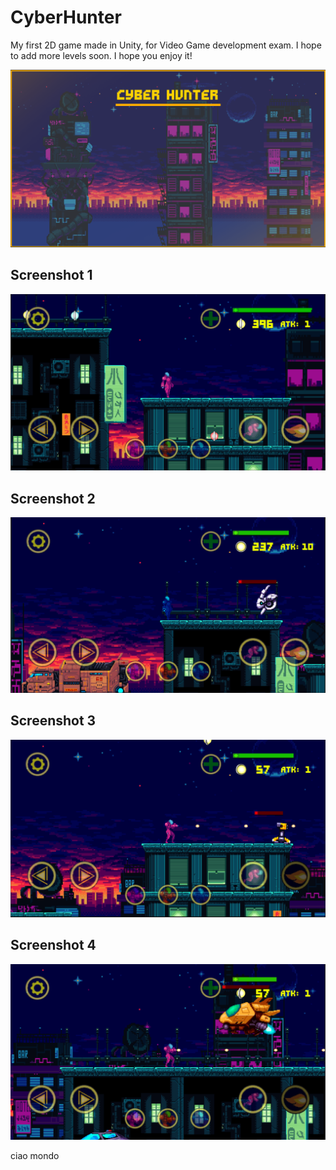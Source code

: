 # CyberHunter
 My first 2D game made in Unity, for Video Game development exam. I hope to add more levels soon.
 I hope you enjoy it!
 
![SplashScreen](/Screenshots/splashscreen.PNG)

## Screenshot 1
![Screenshot 1](/Screenshots/screen1.PNG)

## Screenshot 2
![Screenshot 2](/Screenshots/screen2.PNG)

## Screenshot 3
![Screenshot 3](/Screenshots/screen3.PNG)

## Screenshot 4
![Screenshot 4](/Screenshots/screen4.PNG)

ciao mondo
